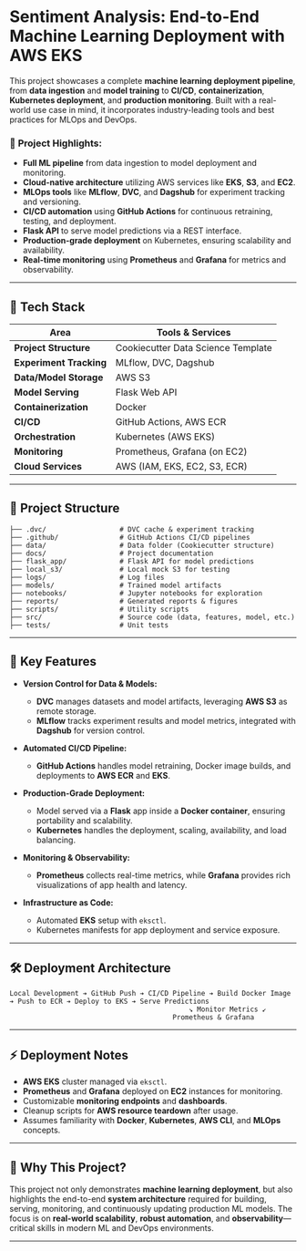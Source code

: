 # **Sentiment Analysis: End-to-End Machine Learning Deployment with AWS EKS**

This project showcases a complete **machine learning deployment pipeline**, from **data ingestion** and **model training** to **CI/CD**, **containerization**, **Kubernetes deployment**, and **production monitoring**. Built with a real-world use case in mind, it incorporates industry-leading tools and best practices for MLOps and DevOps.

### 🚀 **Project Highlights:**

- **Full ML pipeline** from data ingestion to model deployment and monitoring.
- **Cloud-native architecture** utilizing AWS services like **EKS**, **S3**, and **EC2**.
- **MLOps tools** like **MLflow**, **DVC**, and **Dagshub** for experiment tracking and versioning.
- **CI/CD automation** using **GitHub Actions** for continuous retraining, testing, and deployment.
- **Flask API** to serve model predictions via a REST interface.
- **Production-grade deployment** on Kubernetes, ensuring scalability and availability.
- **Real-time monitoring** using **Prometheus** and **Grafana** for metrics and observability.

---

## 🧰 **Tech Stack**

| **Area**             | **Tools & Services**                   |
|----------------------|----------------------------------------|
| **Project Structure** | Cookiecutter Data Science Template     |
| **Experiment Tracking** | MLflow, DVC, Dagshub               |
| **Data/Model Storage** | AWS S3                               |
| **Model Serving**     | Flask Web API                         |
| **Containerization**  | Docker                                |
| **CI/CD**             | GitHub Actions, AWS ECR               |
| **Orchestration**     | Kubernetes (AWS EKS)                   |
| **Monitoring**        | Prometheus, Grafana (on EC2)          |
| **Cloud Services**    | AWS (IAM, EKS, EC2, S3, ECR)          |

---

## 📂 **Project Structure**

```
├── .dvc/                  # DVC cache & experiment tracking
├── .github/               # GitHub Actions CI/CD pipelines
├── data/                  # Data folder (Cookiecutter structure)
├── docs/                  # Project documentation
├── flask_app/             # Flask API for model predictions
├── local_s3/              # Local mock S3 for testing
├── logs/                  # Log files
├── models/                # Trained model artifacts
├── notebooks/             # Jupyter notebooks for exploration
├── reports/               # Generated reports & figures
├── scripts/               # Utility scripts
├── src/                   # Source code (data, features, model, etc.)
├── tests/                 # Unit tests
```

---

## 🌟 **Key Features**

- **Version Control for Data & Models:**
  - **DVC** manages datasets and model artifacts, leveraging **AWS S3** as remote storage.
  - **MLflow** tracks experiment results and model metrics, integrated with **Dagshub** for version control.

- **Automated CI/CD Pipeline:**
  - **GitHub Actions** handles model retraining, Docker image builds, and deployments to **AWS ECR** and **EKS**.

- **Production-Grade Deployment:**
  - Model served via a **Flask** app inside a **Docker container**, ensuring portability and scalability.
  - **Kubernetes** handles the deployment, scaling, availability, and load balancing.

- **Monitoring & Observability:**
  - **Prometheus** collects real-time metrics, while **Grafana** provides rich visualizations of app health and latency.

- **Infrastructure as Code:**
  - Automated **EKS** setup with `eksctl`.
  - Kubernetes manifests for app deployment and service exposure.

---

## 🛠 **Deployment Architecture**

```plaintext
Local Development ➔ GitHub Push ➔ CI/CD Pipeline ➔ Build Docker Image ➔ Push to ECR ➔ Deploy to EKS ➔ Serve Predictions
                                            ↘ Monitor Metrics ↙
                                        Prometheus & Grafana
```

---

## ⚡ **Deployment Notes**

- **AWS EKS** cluster managed via `eksctl`.
- **Prometheus** and **Grafana** deployed on **EC2** instances for monitoring.
- Customizable **monitoring endpoints** and **dashboards**.
- Cleanup scripts for **AWS resource teardown** after usage.
- Assumes familiarity with **Docker**, **Kubernetes**, **AWS CLI**, and **MLOps** concepts.

---

## 🎯 **Why This Project?**

This project not only demonstrates **machine learning deployment**, but also highlights the end-to-end **system architecture** required for building, serving, monitoring, and continuously updating production ML models. The focus is on **real-world scalability**, **robust automation**, and **observability**—critical skills in modern ML and DevOps environments.

---